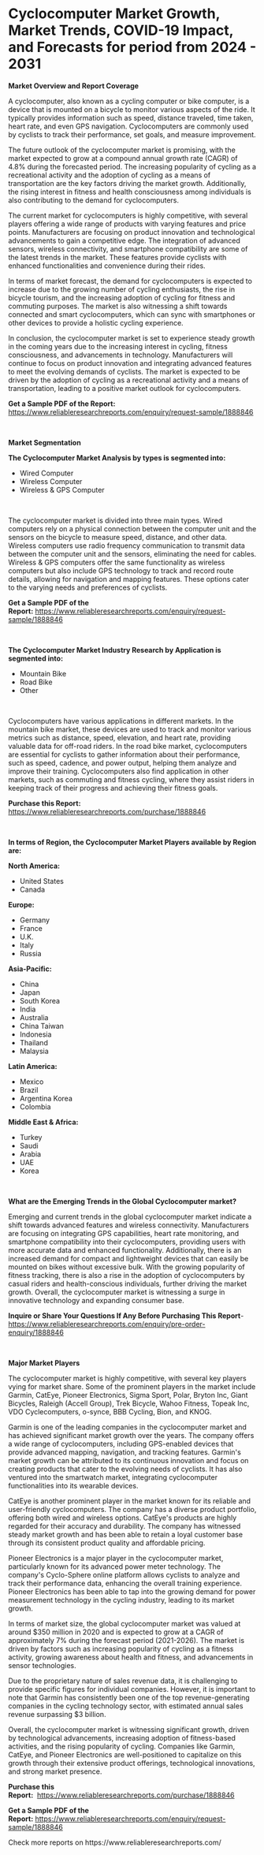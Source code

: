 <p><h1>Cyclocomputer Market Growth, Market Trends, COVID-19 Impact, and Forecasts for period from 2024 - 2031</h1></p><p><strong>Market Overview and Report Coverage</strong></p>
<p><p>A cyclocomputer, also known as a cycling computer or bike computer, is a device that is mounted on a bicycle to monitor various aspects of the ride. It typically provides information such as speed, distance traveled, time taken, heart rate, and even GPS navigation. Cyclocomputers are commonly used by cyclists to track their performance, set goals, and measure improvement.</p><p>The future outlook of the cyclocomputer market is promising, with the market expected to grow at a compound annual growth rate (CAGR) of 4.8% during the forecasted period. The increasing popularity of cycling as a recreational activity and the adoption of cycling as a means of transportation are the key factors driving the market growth. Additionally, the rising interest in fitness and health consciousness among individuals is also contributing to the demand for cyclocomputers.</p><p>The current market for cyclocomputers is highly competitive, with several players offering a wide range of products with varying features and price points. Manufacturers are focusing on product innovation and technological advancements to gain a competitive edge. The integration of advanced sensors, wireless connectivity, and smartphone compatibility are some of the latest trends in the market. These features provide cyclists with enhanced functionalities and convenience during their rides.</p><p>In terms of market forecast, the demand for cyclocomputers is expected to increase due to the growing number of cycling enthusiasts, the rise in bicycle tourism, and the increasing adoption of cycling for fitness and commuting purposes. The market is also witnessing a shift towards connected and smart cyclocomputers, which can sync with smartphones or other devices to provide a holistic cycling experience.</p><p>In conclusion, the cyclocomputer market is set to experience steady growth in the coming years due to the increasing interest in cycling, fitness consciousness, and advancements in technology. Manufacturers will continue to focus on product innovation and integrating advanced features to meet the evolving demands of cyclists. The market is expected to be driven by the adoption of cycling as a recreational activity and a means of transportation, leading to a positive market outlook for cyclocomputers.</p></p>
<p><strong>Get a Sample PDF of the Report:</strong> <a href="https://www.reliableresearchreports.com/enquiry/request-sample/1888846">https://www.reliableresearchreports.com/enquiry/request-sample/1888846</a></p>
<p>&nbsp;</p>
<p><strong>Market Segmentation</strong></p>
<p><strong>The Cyclocomputer Market Analysis by types is segmented into:</strong></p>
<p><ul><li>Wired Computer</li><li>Wireless Computer</li><li>Wireless & GPS Computer</li></ul></p>
<p>&nbsp;</p>
<p><p>The cyclocomputer market is divided into three main types. Wired computers rely on a physical connection between the computer unit and the sensors on the bicycle to measure speed, distance, and other data. Wireless computers use radio frequency communication to transmit data between the computer unit and the sensors, eliminating the need for cables. Wireless & GPS computers offer the same functionality as wireless computers but also include GPS technology to track and record route details, allowing for navigation and mapping features. These options cater to the varying needs and preferences of cyclists.</p></p>
<p><strong>Get a Sample PDF of the Report:</strong>&nbsp;<a href="https://www.reliableresearchreports.com/enquiry/request-sample/1888846">https://www.reliableresearchreports.com/enquiry/request-sample/1888846</a></p>
<p>&nbsp;</p>
<p><strong>The Cyclocomputer Market Industry Research by Application is segmented into:</strong></p>
<p><ul><li>Mountain Bike</li><li>Road Bike</li><li>Other</li></ul></p>
<p>&nbsp;</p>
<p><p>Cyclocomputers have various applications in different markets. In the mountain bike market, these devices are used to track and monitor various metrics such as distance, speed, elevation, and heart rate, providing valuable data for off-road riders. In the road bike market, cyclocomputers are essential for cyclists to gather information about their performance, such as speed, cadence, and power output, helping them analyze and improve their training. Cyclocomputers also find application in other markets, such as commuting and fitness cycling, where they assist riders in keeping track of their progress and achieving their fitness goals.</p></p>
<p><strong>Purchase this Report:</strong>&nbsp; <a href="https://www.reliableresearchreports.com/purchase/1888846">https://www.reliableresearchreports.com/purchase/1888846</a></p>
<p>&nbsp;</p>
<p><strong>In terms of Region, the Cyclocomputer Market Players available by Region are:</strong></p>
<p>
    <p> <strong> North America: </strong>
        <ul>
            <li>United States</li>
            <li>Canada</li>
        </ul>
        </p> 
    <p> <strong> Europe: </strong>
        <ul>
            <li>Germany</li>
            <li>France</li>
            <li>U.K.</li>
            <li>Italy</li>
            <li>Russia</li>
        </ul>
        </p> 
    <p> <strong> Asia-Pacific: </strong>
        <ul>
            <li>China</li>
            <li>Japan</li>
            <li>South Korea</li>
            <li>India</li>
            <li>Australia</li>
            <li>China Taiwan</li>
            <li>Indonesia</li>
            <li>Thailand</li>
            <li>Malaysia</li>
        </ul>
        </p> 
    <p> <strong> Latin America: </strong>
        <ul>
            <li>Mexico</li>
            <li>Brazil</li>
            <li>Argentina Korea</li>
            <li>Colombia</li>
        </ul>
        </p> 
    <p> <strong> Middle East & Africa: </strong>
        <ul>
            <li>Turkey</li>
            <li>Saudi</li>
            <li>Arabia</li>
            <li>UAE</li>
            <li>Korea</li>
        </ul>
    </p>
    </p>
<p>&nbsp;</p>
<p><strong>What are the Emerging Trends in the Global Cyclocomputer market?</strong></p>
<p><p>Emerging and current trends in the global cyclocomputer market indicate a shift towards advanced features and wireless connectivity. Manufacturers are focusing on integrating GPS capabilities, heart rate monitoring, and smartphone compatibility into their cyclocomputers, providing users with more accurate data and enhanced functionality. Additionally, there is an increased demand for compact and lightweight devices that can easily be mounted on bikes without excessive bulk. With the growing popularity of fitness tracking, there is also a rise in the adoption of cyclocomputers by casual riders and health-conscious individuals, further driving the market growth. Overall, the cyclocomputer market is witnessing a surge in innovative technology and expanding consumer base.</p></p>
<p><strong>Inquire or Share Your Questions If Any Before Purchasing This Report</strong>- <a href="https://www.reliableresearchreports.com/enquiry/pre-order-enquiry/1888846">https://www.reliableresearchreports.com/enquiry/pre-order-enquiry/1888846</a></p>
<p>&nbsp;</p>
<p><strong>Major Market Players</strong></p>
<p><p>The cyclocomputer market is highly competitive, with several key players vying for market share. Some of the prominent players in the market include Garmin, CatEye, Pioneer Electronics, Sigma Sport, Polar, Bryton Inc, Giant Bicycles, Raleigh (Accell Group), Trek Bicycle, Wahoo Fitness, Topeak Inc, VDO Cyclecomputers, o-synce, BBB Cycling, Bion, and KNOG.</p><p>Garmin is one of the leading companies in the cyclocomputer market and has achieved significant market growth over the years. The company offers a wide range of cyclocomputers, including GPS-enabled devices that provide advanced mapping, navigation, and tracking features. Garmin's market growth can be attributed to its continuous innovation and focus on creating products that cater to the evolving needs of cyclists. It has also ventured into the smartwatch market, integrating cyclocomputer functionalities into its wearable devices.</p><p>CatEye is another prominent player in the market known for its reliable and user-friendly cyclocomputers. The company has a diverse product portfolio, offering both wired and wireless options. CatEye's products are highly regarded for their accuracy and durability. The company has witnessed steady market growth and has been able to retain a loyal customer base through its consistent product quality and affordable pricing.</p><p>Pioneer Electronics is a major player in the cyclocomputer market, particularly known for its advanced power meter technology. The company's Cyclo-Sphere online platform allows cyclists to analyze and track their performance data, enhancing the overall training experience. Pioneer Electronics has been able to tap into the growing demand for power measurement technology in the cycling industry, leading to its market growth.</p><p>In terms of market size, the global cyclocomputer market was valued at around $350 million in 2020 and is expected to grow at a CAGR of approximately 7% during the forecast period (2021-2026). The market is driven by factors such as increasing popularity of cycling as a fitness activity, growing awareness about health and fitness, and advancements in sensor technologies.</p><p>Due to the proprietary nature of sales revenue data, it is challenging to provide specific figures for individual companies. However, it is important to note that Garmin has consistently been one of the top revenue-generating companies in the cycling technology sector, with estimated annual sales revenue surpassing $3 billion.</p><p>Overall, the cyclocomputer market is witnessing significant growth, driven by technological advancements, increasing adoption of fitness-based activities, and the rising popularity of cycling. Companies like Garmin, CatEye, and Pioneer Electronics are well-positioned to capitalize on this growth through their extensive product offerings, technological innovations, and strong market presence.</p></p>
<p><strong>Purchase this Report:</strong>&nbsp;&nbsp;<a href="https://www.reliableresearchreports.com/purchase/1888846">https://www.reliableresearchreports.com/purchase/1888846</a></p>
<p></p>
<p><strong>Get a Sample PDF of the Report:</strong>&nbsp;<a href="https://www.reliableresearchreports.com/enquiry/request-sample/1888846">https://www.reliableresearchreports.com/enquiry/request-sample/1888846</a></p>
<p>Check more reports on https://www.reliableresearchreports.com/</p>